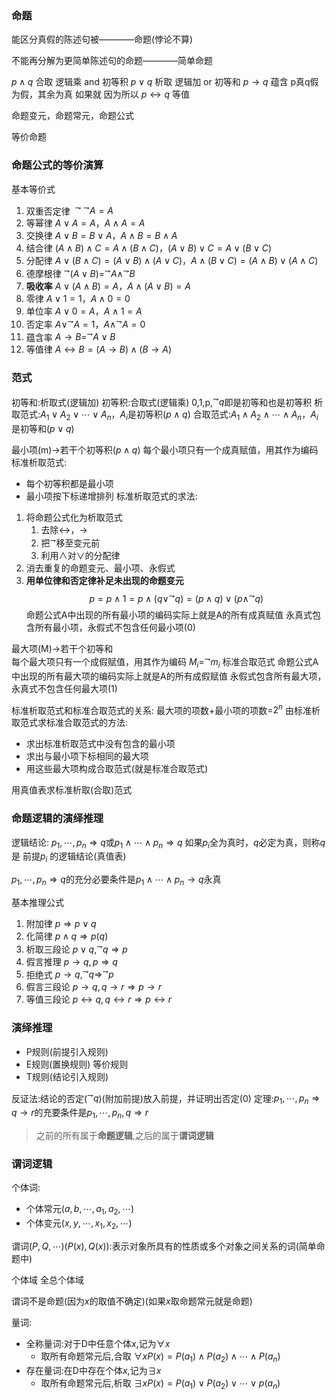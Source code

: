 ### 命题
能区分真假的陈述句被————命题(悖论不算)


不能再分解为更简单陈述句的命题————简单命题


$p \land q$ 合取 逻辑乘 and 初等积
$p \vee q$ 析取 逻辑加 or 初等和
$p \rightarrow q$ 蕴含 p真q假为假，其余为真 如果就 因为所以
$p \leftrightarrow q$ 等值


命题变元，命题常元，命题公式


等价命题

### 命题公式的等价演算
基本等价式
1. 双重否定律 $^{\rightharpoondown \rightharpoondown}A=A$
2. 等幂律 $A\vee A=A$，$A\land A=A$
3. 交换律 $A\vee B=B\vee A$，$A\land B=B\land A$
4. 结合律 $(A\land B)\land C=A\land (B\land C)$，$(A\vee B)\vee C=A\vee (B\vee C)$
5. 分配律 $A\vee (B\land C)=(A\vee B)\land(A\vee C)$，$A\land (B\vee C)=(A\land B)\vee(A\land C)$
6. 德摩根律 $^{\rightharpoondown}(A\vee B)=^{\rightharpoondown}A\land ^{\rightharpoondown}B$
7. **吸收率** $A\vee (A\land B)=A$，$A\land (A\vee B)=A$
8. 零律 $A\vee 1=1$，$A\land 0=0$
9. 单位率 $A\vee0=A$，$A\land1=A$
10. 否定率 $A\vee ^{\rightharpoondown}A=1$，$A\land ^{\rightharpoondown}A=0$
11. 蕴含率 $A\rightarrow B=^{\rightharpoondown}A\vee B$
12. 等值律 $A \leftrightarrow B=(A\rightarrow B)\land (B\rightarrow A)$


### 范式
初等和:析取式(逻辑加)
初等积:合取式(逻辑乘)
0,1,p,$^{\rightharpoondown}q$即是初等和也是初等积
析取范式:$A_1\vee A_2\vee \cdots\vee A_n$，$A_i$是初等积($p\land q$)
合取范式:$A_1\land A_2\land \cdots\land A_n$，$A_i$是初等和($p\vee q$)


最小项(m)->若干个初等积($p\land q$)
每个最小项只有一个成真赋值，用其作为编码
标准析取范式:
* 每个初等积都是最小项
* 最小项按下标递增排列
标准析取范式的求法:
1. 将命题公式化为析取范式
    1. 去除$\leftrightarrow$，$\to$
    2. 把$^{\rightharpoondown}$移至变元前
    3. 利用$\land$对$\vee$的分配律
2. 消去重复的命题变元、最小项、永假式
3. **用单位律和否定律补足未出现的命题变元**
$$p=p\land 1=p\land(q\vee ^{\rightharpoondown}q)=(p\land q)\vee(p\land ^{\rightharpoondown}q)$$
命题公式A中出现的所有最小项的编码实际上就是A的所有成真赋值
永真式包含所有最小项，永假式不包含任何最小项(0)


最大项(M)->若干个初等和  
每个最大项只有一个成假赋值，用其作为编码
$M_i=^{\rightharpoondown}m_i$
标准合取范式
命题公式A中出现的所有最大项的编码实际上就是A的所有成假赋值
永假式包含所有最大项，永真式不包含任何最大项(1)


标准析取范式和标准合取范式的关系:
最大项的项数+最小项的项数=$2^n$
由标准析取范式求标准合取范式的方法:
* 求出标准析取范式中没有包含的最小项
* 求出与最小项下标相同的最大项
* 用这些最大项构成合取范式(就是标准合取范式)


用真值表求标准析取(合取)范式


### 命题逻辑的演绎推理
逻辑结论:
$p_1,\cdots,p_n\Rightarrow q$或$p_1\land \cdots\land p_n\Rightarrow q$
如果$p_i$全为真时，$q$必定为真，则称$q$是 前提$p_i$ 的逻辑结论(真值表)

$p_1,\cdots,p_n\Rightarrow q$的充分必要条件是$p_1\land \cdots \land p_n\rightarrow q$永真


基本推理公式
1. 附加律 $p\Rightarrow p\vee q$
2. 化简律 $p\land q\Rightarrow p(q)$
3. 析取三段论 $p\vee q,^{\rightharpoondown}q\Rightarrow p$
4. 假言推理 $p\rightarrow q,p\Rightarrow q$
5. 拒绝式 $p\rightarrow q,^{\rightharpoondown}q\Rightarrow ^{\rightharpoondown}p$
6. 假言三段论 $p\rightarrow q,q\rightarrow r\Rightarrow p \rightarrow r$
7. 等值三段论 $p\leftrightarrow q,q\leftrightarrow r\Rightarrow p\leftrightarrow r$


### 演绎推理

* P规则(前提引入规则) 
* E规则(置换规则) 等价规则
* T规则(结论引入规则)


反证法:结论的否定($^\rightharpoondown q$)(附加前提)放入前提，并证明出否定(0)
定理:$p_1,\cdots,p_n \Rightarrow q\rightarrow r$的充要条件是$p_1,\cdots,p_n,q\Rightarrow r$


> 之前的所有属于**命题逻辑**,之后的属于**谓词逻辑**


### 谓词逻辑


个体词:
* 个体常元($a,b,\cdots,a_1,a_2,\cdots$)
* 个体变元($x,y,\cdots,x_1,x_2,\cdots$)

谓词($P,Q,\cdots$)($P(x),Q(x)$):表示对象所具有的性质或多个对象之间关系的词(简单命题中)

个体域
全总个体域

谓词不是命题(因为$x$的取值不确定)(如果$x$取命题常元就是命题)


量词:
* 全称量词:对于D中任意个体$x$,记为$\forall x$ 
    * 取所有命题常元后,合取 $\forall x P(x)=P(a_1)\land P(a_2) \land \cdots \land P(a_n)$
* 存在量词:在D中存在个体$x$,记为$\exists x$
    * 取所有命题常元后,析取 $\exists x P(x)= P(a_1) \vee P(a_2) \vee \cdots \vee p(a_n)$
